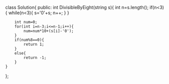 class Solution{
    public:
    int DivisibleByEight(string s){
        int n=s.length();
        if(n<3){
            while(n<3){
                s='0'+s;
                n++;
            }
        }
        
        int num=0;
        for(int i=n-3;i<=n-1;i++){
            num=num*10+(s[i]-'0');
        }
        if(num%8==0){
            return 1;
        }
        else{
            return -1;
        }
    }
};
